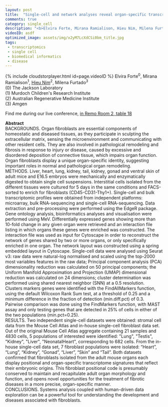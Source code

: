 ```yaml
---
layout: post
title:  "Single-cell and network analyses reveal organ-specific transcriptomic identity of adult fibroblasts"
comments: true
category: single_cell
description: "<b>Elvira Forte, Mirana Ramialison, Hieu Nim, Milena Furtado</b><br/>BACKGROUNDS. Organ fibroblasts are essential compo..."
videoID: asdf
optimized_image: assets/img/x2yM7LcXdCSi0bm_title.jpg
tags:
 - transcriptomics
 - single cell
 - biomedical informatics
 - disease
---
```

{% include cloudstorplayer.html id=page.videoID %}
Elvira Forte<sup>0</sup>, Mirana Ramialison<sup>1</sup>, <u>Hieu Nim</u><sup>2</sup>, Milena Furtado<sup>3</sup><br/>
\(0\) The Jackson Laboratory<br/>
\(1\) Murdoch Children's Research Institute<br/>
\(2\) Australian Regenerative Medicine Institute<br/>
\(3\) Amgen

Find me during our live conference, [in Remo Room 2, table 18](https://remo.co)

<b>Abstract</b><br/>
BACKGROUNDS. Organ fibroblasts are essential components of homeostatic and diseased tissues, as they participate in sculpting the extracellular matrix, sensing the microenvironment and communicating with other resident cells. They are also involved in pathological remodeling and fibrosis in response to injury or disease, caused by excessive and disordered deposition of connective tissue, which impairs organ function. Organ fibroblasts display a unique organ-specific identity, suggesting important roles in normal and pathological organ remodeling. <br/>METHODS. Liver, heart, lung, kidney, tail, kidney, gonad and ventral skin of adult mice and E16.5 embryos were mechanically and enzymatically digested to obtain single cell suspensions. Interstitial cells isolated from the different tissues were cultured for 5 days in the same conditions and FACS-sorted to enrich for fibroblasts \(CD45-CD31-Thy1+\). Single-cell and bulk transcriptomic profiles were obtained from independent platforms: microarray, bulk RNA-sequencing and single-cell RNA-sequencing. Data extraction and pre-processing were performed using the EdgeR package. Gene ontology analysis, bioinformatics analyses and visualisation were performed using MeV. Differentially expressed genes showing more than 10-fold change in any given organ were retrieved and an interaction file listing in which organs these genes were enriched was constructed. The interaction file was used as input for Cytoscape in order to reconstruct the network of genes shared by two or more organs, or only specifically enriched in one organ. The network layout was constructed using a spring embedded layout in Cytoscape. Single-cell data were analysed using Seurat v3: raw data were natural-log normalised and scaled using the top-2000 most variables features in the raw data; Principal component analysis \(PCA\) dimensionality reduction was calculated on 50 principal components; the Uniform Manifold Approximation and Projection \(UMAP\) dimensional reduction was calculated on 24 dimensions; cluster determination was performed using shared nearest neighbor \(SNN\) at a 0.5 resolution. Clusters markers genes were identified with the FindAllMarkers function, using the default Wilcoxon Rank Sum test, at a threshold of 0.25 and a minimum difference in the fraction of detection \(min.diff.pct\) of 0.3. Pairwise comparison was done using the FindMarkers function, with MAST assay and only testing genes that are detected in 25% of cells in either of the two populations \(min.pct=0.25\).<br/>RESULTS. Two independent single-cell datasets were obtained: stromal cell data from the Mouse Cell Atlas and in-house single-cell fibroblast data set. Out of the original Mouse Cell Atlas aggregate containing 21 samples and 4830 cells, 5 populations of interested were identified: "Lung", "Testis", "Kidney", "Liver", "NeonatalHeart", corresponding to 682 cells. From the in-house single-cell data set, 7 fibroblast populations were isolated: “Heart”, “Lung”, “Kidney”, “Gonad”, “Liver”, “Skin” and “Tail”. Both datasets confirmed that fibroblasts isolated from the adult mouse organs each display positional and organ-specific transcriptome signatures that reflect their embryonic origins. This fibroblast positional code is presumably conserved to maintain and recapitulate adult organ morphology and function, and opens novel opportunities for the treatment of fibrotic diseases in a more precise, organ-specific manner. <br/>CONCLUSIONS. Systems analysis coupled with human-driven data exploration can be a powerful tool for understanding the development and diseases associated with fibroblasts.
